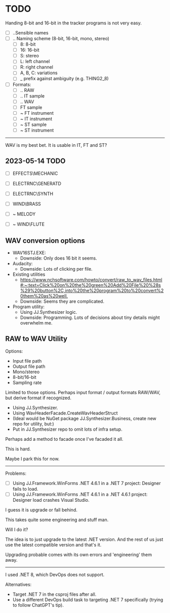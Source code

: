 TODO
====

Handing 8-bit and 16-bit in the tracker programs is not very easy.

- [ ] ..Sensible names
- [ ] .. Naming scheme (8-bit, 16-bit, mono, stereo)
    - [ ] 8: 8-bit
    - [ ] 16: 16-bit
    - [ ] S: stereo
    - [ ] L: left channel
    - [ ] R: right channel
    - [ ] A, B, C: variations
    - [ ] _ prefix against ambiguity (e.g. THING2_8)
-  [ ] Formats:
    - [ ] .. RAW
    - [ ] .. IT sample
    - [ ] .. WAV
    - [ ] FT sample
    - [ ] ~ FT instrument
    - [ ] ~ IT instrument
    - [ ] ~ ST sample
    - [ ] ~ ST instrument

-----

WAV is my best bet.
It is usable in IT, FT and ST?


2023-05-14 TODO
---------------

- [ ] EFFECTS\MECHANIC
- [ ] ELECTRNC\GENERATD
- [ ] ELECTRNC\SYNTH
- [ ] WIND\BRASS
- [ ] ~ MELODY
- [ ] ~ WIND\FLUTE
  

WAV conversion options
-----------------------

- WAV16STJ.EXE:
    - Downside: Only does 16 bit it seems.
- Audacity:
    - Downside: Lots of clicking per file.
- Existing utilities
    - <https://www.nchsoftware.com/howto/convert/raw_to_wav_files.html#:~:text=Click%20on%20the%20green%20Add%20File%20%28s%29%20button%2C,into%20the%20program%20to%20convert%20them%20as%20well.>
    - Downside: Seems they are complicated.
- Program utility:
    - Using JJ.Synthesizer logic.
    - Downside: Programming. Lots of decisions about tiny details might overwhelm me.


RAW to WAV Utility
------------------

Options:

- Input file path
- Output file path
- Mono/stereo
- 8-bit/16-bit
- Sampling rate

Limited to those options. Perhaps input format / output formats RAW/WAV, but derive format if recognized.

- Using JJ.Synthesizer.
- Using WavHeaderFacade.CreateWavHeaderStruct
- (Ideal would be NuGet package JJ.Synthesizer.Business, create new repo for utility, but:)
- Put in JJ.Synthesizer repo to omit lots of infra setup.

Perhaps add a method to facade once I've facaded it all.

This is hard.

Maybe I park this for now.

----

Problems:

- [ ] Using JJ.Framework.WinForms .NET 4.6.1 in a .NET 7 project: Designer fails to load.
- [ ] Using JJ.Framework.WinForms .NET 4.6.1 in a .NET 4.6.1 project: Designer load crashes Visual Studio.

I guess it is upgrade or fall behind.

This takes quite some engineering and stuff man.

Will I do it?

The idea is to just upgrade to the latest .NET version.
And the rest of us just use the latest compatible version and that's it.

Upgrading probable comes with its own errors and 'engineering' them away.

-----

I used .NET 8, which DevOps does not support.

Alternatives:

- Target .NET 7 in the csproj files after all.
- Use a different DevOps build task to targeting .NET 7 specifically (trying to follow ChatGPT's tip).

